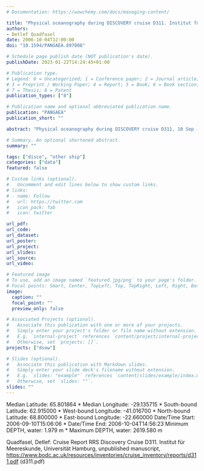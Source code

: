 ```yaml
---
# Documentation: https://wowchemy.com/docs/managing-content/

title: "Physical oceanography during DISCOVERY cruise D311. Institut für Meereskunde, Universität Hamburg. "
authors: 
- Detlef Quadfasel
date: 2006-10-04T12:00:00
doi: "10.1594/PANGAEA.897088"

# Schedule page publish date (NOT publication's date).
publishDate: 2023-01-22T14:24:45+01:00

# Publication type.
# Legend: 0 = Uncategorized; 1 = Conference paper; 2 = Journal article;
# 3 = Preprint / Working Paper; 4 = Report; 5 = Book; 6 = Book section;
# 7 = Thesis; 8 = Patent
publication_types: ["8"]

# Publication name and optional abbreviated publication name.
publication: "PANGAEA"
publication_short: ""

abstract: "Physical oceanography during DISCOVERY cruise D311, 10 Sep - 4 Oct 2006."

# Summary. An optional shortened abstract.
summary: ""

tags: ["disco", "other ship"]
categories: ["data"]
featured: false

# Custom links (optional).
#   Uncomment and edit lines below to show custom links.
# links:
# - name: Follow
#   url: https://twitter.com
#   icon_pack: fab
#   icon: twitter

url_pdf:
url_code:
url_dataset:
url_poster:
url_project:
url_slides:
url_source:
url_video:

# Featured image
# To use, add an image named `featured.jpg/png` to your page's folder. 
# Focal points: Smart, Center, TopLeft, Top, TopRight, Left, Right, BottomLeft, Bottom, BottomRight.
image:
  caption: ""
  focal_point: ""
  preview_only: false

# Associated Projects (optional).
#   Associate this publication with one or more of your projects.
#   Simply enter your project's folder or file name without extension.
#   E.g. `internal-project` references `content/project/internal-project/index.md`.
#   Otherwise, set `projects: []`.
projects: ["dsow"]

# Slides (optional).
#   Associate this publication with Markdown slides.
#   Simply enter your slide deck's filename without extension.
#   E.g. `slides: "example"` references `content/slides/example/index.md`.
#   Otherwise, set `slides: ""`.
slides: ""
---
```

Median Latitude: 65.801864 * Median Longitude: -29.135715 * South-bound Latitude: 62.915000 * West-bound Longitude: -41.016700 * North-bound Latitude: 68.800000 * East-bound Longitude: -22.660000
Date/Time Start: 2006-09-10T15:06:06 * Date/Time End: 2006-10-04T14:56:23
Minimum DEPTH, water: 1.979 m * Maximum DEPTH, water: 2619.580 m

Quadfasel, Detlef: Cruise Report RRS Discovery Cruise D311. Institut für Meereskunde, Universität Hamburg, unpublished manuscript, https://www.bodc.ac.uk/resources/inventories/cruise_inventory/reports/d311.pdf (d311.pdf)